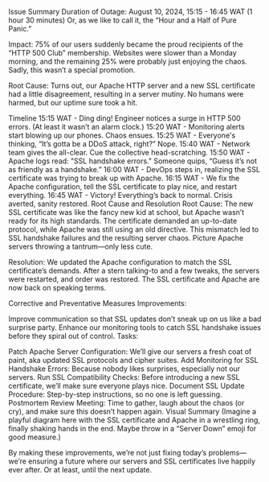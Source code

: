 Issue Summary
Duration of Outage:
August 10, 2024, 15:15 - 16:45 WAT (1 hour 30 minutes)
Or, as we like to call it, the “Hour and a Half of Pure Panic.”

Impact:
75% of our users suddenly became the proud recipients of the “HTTP 500 Club” membership. Websites were slower than a Monday morning, and the remaining 25% were probably just enjoying the chaos. Sadly, this wasn’t a special promotion.

Root Cause:
Turns out, our Apache HTTP server and a new SSL certificate had a little disagreement, resulting in a server mutiny. No humans were harmed, but our uptime sure took a hit.

Timeline
15:15 WAT - Ding ding! Engineer notices a surge in HTTP 500 errors. (At least it wasn’t an alarm clock.)
15:20 WAT - Monitoring alerts start blowing up our phones. Chaos ensues.
15:25 WAT - Everyone's thinking, “It’s gotta be a DDoS attack, right?” Nope.
15:40 WAT - Network team gives the all-clear. Cue the collective head-scratching.
15:50 WAT - Apache logs read: "SSL handshake errors." Someone quips, “Guess it’s not as friendly as a handshake.”
16:00 WAT - DevOps steps in, realizing the SSL certificate was trying to break up with Apache.
16:15 WAT - We fix the Apache configuration, tell the SSL certificate to play nice, and restart everything.
16:45 WAT - Victory! Everything’s back to normal. Crisis averted, sanity restored.
Root Cause and Resolution
Root Cause:
The new SSL certificate was like the fancy new kid at school, but Apache wasn’t ready for its high standards. The certificate demanded an up-to-date protocol, while Apache was still using an old directive. This mismatch led to SSL handshake failures and the resulting server chaos. Picture Apache servers throwing a tantrum—only less cute.

Resolution:
We updated the Apache configuration to match the SSL certificate’s demands. After a stern talking-to and a few tweaks, the servers were restarted, and order was restored. The SSL certificate and Apache are now back on speaking terms.

Corrective and Preventative Measures
Improvements:

Improve communication so that SSL updates don’t sneak up on us like a bad surprise party.
Enhance our monitoring tools to catch SSL handshake issues before they spiral out of control.
Tasks:

Patch Apache Server Configuration: We’ll give our servers a fresh coat of paint, aka updated SSL protocols and cipher suites.
Add Monitoring for SSL Handshake Errors: Because nobody likes surprises, especially not our servers.
Run SSL Compatibility Checks: Before introducing a new SSL certificate, we’ll make sure everyone plays nice.
Document SSL Update Procedure: Step-by-step instructions, so no one is left guessing.
Postmortem Review Meeting: Time to gather, laugh about the chaos (or cry), and make sure this doesn’t happen again.
Visual Summary
(Imagine a playful diagram here with the SSL certificate and Apache in a wrestling ring, finally shaking hands in the end. Maybe throw in a “Server Down” emoji for good measure.)

By making these improvements, we’re not just fixing today’s problems—we’re ensuring a future where our servers and SSL certificates live happily ever after. Or at least, until the next update.